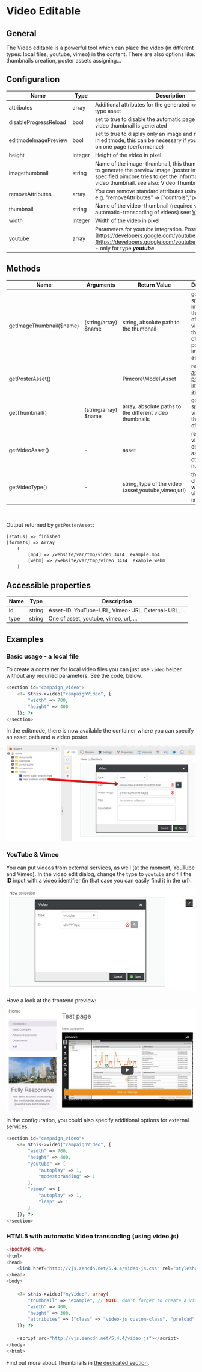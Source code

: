 # Video Editable

## General

The Video editable is a powerful tool which can place the video (in different types: local files, youtube, vimeo) in the content.
There are also options like: thumbnails creation, poster assets assigning...

## Configuration

| Name                    | Type      | Description                                                                                                                                                                                                             |
|-------------------------|-----------|-------------------------------------------------------------------------------------------------------------------------------------------------------------------------------------------------------------------------|
| attributes              | array     | Additional attributes for the generated `<video>` tag - only for type asset                                                                                                                                         |
| disableProgressReload   | bool      | set to true to disable the automatic page refresh while the video thumbnail is generated                                                                                                                                |
| editmodeImagePreview    | bool      | set to true to display only an image and not the video player in editmode, this can be necessary if you have many videos on one page (performance)                                                                      |
| height                  | integer   | Height of the video in pixel                                                                                                                                                                                            |
| imagethumbnail          | string    | Name of the image-thumbnail, this thumbnail config is used to generate the preview image (poster image), if not specified pimcore tries to get the information out of the video thumbnail. see also: Video Thumbnails   |
| removeAttributes        | array     | You can remove standard attributes using this configuration, e.g. "removeAttributes" => ["controls","poster"]                                                                                                           |
| thumbnail               | string    | Name of the video-thumbnail (required when using automatic-transcoding of videos) see: [Video Thumbnails](../../04_Assets/03_Working_with_Thumbnails/03_Video_Thumbnails.md)                                            |
| width                   | integer   | Width of the video in pixel                                                                                                                                                                                             |
| youtube                 | array     | Parameters for youtube integration. Possible parameters: [https://developers.google.com/youtube/player_parameters](https://developers.google.com/youtube/player_parameters) - only for type ***youtube***               |

## Methods

| Name                     | Arguments            | Return Value                                            | Description                                                                                   |
|--------------------------|----------------------|---------------------------------------------------------|-----------------------------------------------------------------------------------------------|
| getImageThumbnail($name) | (string/array) $name | string, absolute path to the thumbnail                  | get a specific image thumbnail of the video, or a thumbnail of the poster image (if assigned) |
| getPosterAsset()         |                      | Pimcore\Model\Asset                                     | returns the [assigned poster image asset](#posterReturnedValue)                                                       |
| getThumbnail()           | (string/array) $name | array, absolute paths to the different video thumbnails | get a specific video-thumbnail of the video                                                   |
| getVideoAsset()          | -                    | asset                                                   | returns the video asset object if assigned, otherwise null                                    |
| getVideoType()           | -                    | string, type of the video (asset,youtube,vimeo,url)     | this is to check which video type is assigned                                                 |

<a name="posterReturnedValue">&nbsp;</a>

Output returned by `getPosterAsset`:
```
[status] => finished
[formats] => Array
    (
        [mp4] => /website/var/tmp/video_3414__example.mp4
        [webm] => /website/var/tmp/video_3414__example.webm
    )
```

## Accessible properties

| Name | Type   | Description                                         |
|------|--------|-----------------------------------------------------|
| id   | string | Asset-ID, YouTube-URL, Vimeo-URL, External-URL, ... |
| type | string | One of asset, youtube, vimeo, url, ...              |

## Examples

### Basic usage - a local file

To create a container for local video files you can just use `video` helper without any requried parameters.
See the code, below.

```php
<section id="campaign_video">
    <?= $this->video("campaignVideo", [
        "width" => 700,
        "height" => 400
    ]); ?>
</section>
```

In the editmode, there is now available the container where you can specify an asset path and a video poster. 

![Video editable window - editmode](../../img/editables_video_localtype_editmode.png)


### YouTube & Vimeo

You can put videos from external services, as well (at the moment, YouTube and Vimeo).
In the video edit dialog, change the type to `youtube` and fill the **ID** input with a video identifier 
(in that case you can easily find it in the url).

![Video editable - YouTube configuration - editmode](../../img/editables_video_youtube_editmode.png)

Have a look at the frontend preview:
 
![Video editable - YouTube configuration - frontend](../../img/editables_video_youtube_frontend.png)

In the configuration, you could also specify additional options for external services.

```php
<section id="campaign_video">
    <?= $this->video("campaignVideo", [
        "width" => 700,
        "height" => 400,
        "youtube" => [
            "autoplay" => 1,
            "modestbranding" => 1
        ],
        "vimeo" => [
            "autoplay" => 1,
            "loop" => 1
        ]
    ]); ?>
</section>
```

### HTML5 with automatic Video transcoding (using video.js)
```php
<!DOCTYPE HTML>
<html>
<head>
    <link href="http://vjs.zencdn.net/5.4.4/video-js.css" rel="stylesheet">
</head>
<body>
 
    <?= $this->video("myVideo", array(
        "thumbnail" => "example", // NOTE: don't forget to create a video thumbnail
        "width" => 400,
        "height" => 300,
        "attributes" => ["class" => "video-js custom-class", "preload" => "auto", "controls" => "", "data-custom-attr" => "my-test"]
    )); ?>
 
    <script src="http://vjs.zencdn.net/5.4.4/video.js"></script>
</body>
</html>
```

Find out more about Thumbnails in [the dedicated section](../../04_Assets/03_Working_with_Thumbnails/03_Video_Thumbnails.md).

